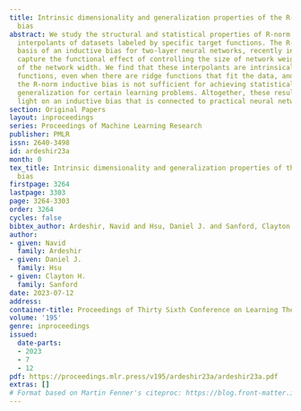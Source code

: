```yaml
---
title: Intrinsic dimensionality and generalization properties of the R-norm inductive
  bias
abstract: We study the structural and statistical properties of R-norm minimizing
  interpolants of datasets labeled by specific target functions. The R-norm is the
  basis of an inductive bias for two-layer neural networks, recently introduced to
  capture the functional effect of controlling the size of network weights, independently
  of the network width. We find that these interpolants are intrinsically multivariate
  functions, even when there are ridge functions that fit the data, and also that
  the R-norm inductive bias is not sufficient for achieving statistically optimal
  generalization for certain learning problems. Altogether, these results shed new
  light on an inductive bias that is connected to practical neural network training.
section: Original Papers
layout: inproceedings
series: Proceedings of Machine Learning Research
publisher: PMLR
issn: 2640-3498
id: ardeshir23a
month: 0
tex_title: Intrinsic dimensionality and generalization properties of the R-norm inductive
  bias
firstpage: 3264
lastpage: 3303
page: 3264-3303
order: 3264
cycles: false
bibtex_author: Ardeshir, Navid and Hsu, Daniel J. and Sanford, Clayton H.
author:
- given: Navid
  family: Ardeshir
- given: Daniel J.
  family: Hsu
- given: Clayton H.
  family: Sanford
date: 2023-07-12
address: 
container-title: Proceedings of Thirty Sixth Conference on Learning Theory
volume: '195'
genre: inproceedings
issued:
  date-parts:
  - 2023
  - 7
  - 12
pdf: https://proceedings.mlr.press/v195/ardeshir23a/ardeshir23a.pdf
extras: []
# Format based on Martin Fenner's citeproc: https://blog.front-matter.io/posts/citeproc-yaml-for-bibliographies/
---
```

